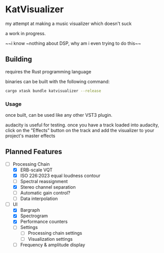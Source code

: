 # KatVisualizer

my attempt at making a music visualizer which doesn't suck

a work in progress.

~~i know ~nothing about DSP, why am i even trying to do this~~

## Building

requires the Rust programming language

binaries can be built with the following command:

```bash
cargo xtask bundle katvisualizer --release
```

### Usage

once built, can be used like any other VST3 plugin.

audacity is useful for testing. once you have a track loaded into audacity, click on the "Effects" button on the track and add the visualizer to your project's master effects

## Planned Features

- [ ] Processing Chain
	- [x] ERB-scale VQT
	- [x] ISO 226:2023 equal loudness contour
	- [ ] Spectral reassignment
	- [x] Stereo channel separation
	- [ ] Automatic gain control?
	- [ ] Data interpolation
- [ ] UI
	- [x] Bargraph
	- [x] Spectrogram
	- [x] Performance counters
	- [ ] Settings
		- [ ] Processing chain settings
		- [ ] Visualization settings
	- [ ] Frequency & amplitude display
